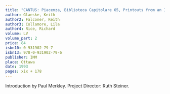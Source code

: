 ```yaml
---
title: "CANTUS: Piacenza, Biblioteca Capitolare 65, Printouts from an Index in Machine-Readable Form, A CANTUS Index"
author: Glaeske, Keith
author2: Falconer, Keith
author3: Collamore, Lila
author4: Rice, Richard
volume: LV
volume_part: 2
price: 84
isbn10: 0-931902-79-7
isbn13: 978-0-931902-79-6
publisher: IMM
place: Ottawa
date: 1993
pages: xix + 178
---
```

Introduction by Paul Merkley. Project Director: Ruth Steiner.
